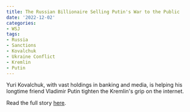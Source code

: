 ```yaml
---
title: The Russian Billionaire Selling Putin's War to the Public
date: '2022-12-02'
categories:
- WSJ
tags:
- Russia
- Sanctions
- Kovalchuk
- Ukraine Conflict
- Kremlin
- Putin
---
```

Yuri Kovalchuk, with vast holdings in banking and media, is helping his longtime friend Vladimir Putin tighten the Kremlin's grip on the internet.

Read the full story [here](https://www.wsj.com/articles/russian-billionaire-selling-putins-war-ukraine-11669994410).